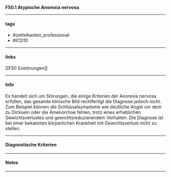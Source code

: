 __F50.1 Atypische Anorexia nervosa__

___________________________________________
#### tags

- #zettelkasten_professional
- #ICD10 
___________________________________________
#### links

[[F50 Esstörungen]] 

___________________________________________
#### Info
Es handelt sich um Störungen, die einige Kriterien der Anorexia nervosa erfüllen, das gesamte klinische Bild rechtfertigt die Diagnose jedoch nicht. Zum Beispiel können die Schlüsselsymptome wie deutliche Angst vor dem zu Dicksein oder die Amenorrhoe fehlen, trotz eines erheblichen Gewichtsverlustes und gewichtsreduzierendem Verhalten. Die Diagnose ist bei einer bekannten körperlichen Krankheit mit Gewichtsverlust nicht zu stellen.
___________________________________________
#### Diagnostische Kriterien

___________________________________________
#### Notes

___________________________________________

